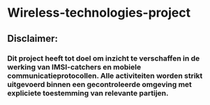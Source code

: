 # Wireless-technologies-project
## Disclaimer:
### Dit project heeft tot doel om inzicht te verschaffen in de werking van IMSI-catchers en mobiele communicatieprotocollen. Alle activiteiten worden strikt uitgevoerd binnen een gecontroleerde omgeving met expliciete toestemming van relevante partijen.
